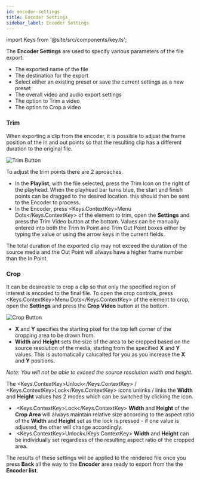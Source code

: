 ```yaml
---
id: encoder-settings
title: Encoder Settings
sidebar_label: Encoder Settings
---
```


import Keys from '@site/src/components/key.ts';

The **Encoder Settings** are used to specify various parameters of the file export:

* The exported name of the file 
* The destination for the export 
* Select either an existing preset or save the current settings as a new preset 
* The overall video and audio export settings 
* The option to Trim a video 
* The option to Crop a video 

### Trim

When exporting a clip from the encoder, it is possible to adjust the frame position of the in and out points so that the resulting clip has a different duration to the original file.

![Trim Button](/prismdocs/images/trim.png "Trim Button")

To adjust the trim points there are 2 aproaches.

* In the **Playlist**, with the file selected, press the Trim Icon on the right of the playhead. When the playhead bar turns blue, the start and finish points can be dragged to the desired location. this should then be sent to the Encoder to process.
* In the Encoder, press <Keys.ContextKey>Menu Dots</Keys.ContextKey> of the element to trim, open the **Settings** and press the Trim Video button at the bottom. Values can be manually entered into both the Trim In Point and Trim Out Point boxes either by typing the value or using the arrow keys in the current fields.

The total duration of the exported clip may not exceed the duration of the source media and the Out Point will always have a higher frame number than the In Point.

### Crop

It can be desireable to crop a clip so that only the specified region of interest is encoded to the final file. To open the crop controls, press <Keys.ContextKey>Menu Dots</Keys.ContextKey> of the element to crop, open the **Settings** and press the **Crop Video** button at the bottom.

![Crop Button](/prismdocs/images/crop.png "Trim Button")

* **X** and **Y** specifies the starting pixel for the top left corner of the cropping area to be drawn from.
* **Width** and **Height** sets the size of the area to be cropped based on the source resolution of the media, starting from the specified **X** and **Y** values. This is automatically calucalted for you as you increase the **X** and **Y** positions.

*Note: You will not be able to exceed the source resolution width and height.*

The <Keys.ContextKey>Unlock</Keys.ContextKey> / <Keys.ContextKey>Lock</Keys.ContextKey> icons unlinks / links the **Width** and **Height** values has 2 modes which can be switched by clicking the icon. 

* &nbsp;<Keys.ContextKey>Lock</Keys.ContextKey> **Width** and **Height** of the **Crop Area** will always maintain relative size according to the aspect ratio of the **Width** and **Height** set as the lock is pressed - if one value is adjusted, the other will change accordingly.
* &nbsp;<Keys.ContextKey>Unlock</Keys.ContextKey> **Width** and **Height** can be individually set regardless of the resulting aspect ratio of the cropped area.

The results of these settings will be applied to the rendered file once you press **Back** all the way to the **Encoder** area ready to export from the the **Encoder list**.